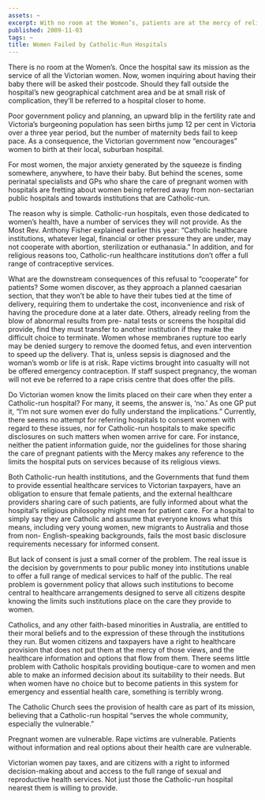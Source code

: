 ```yaml
---
assets: ~
excerpt: With no room at the Women’s, patients are at the mercy of religion
published: 2009-11-03
tags: ~
title: Women Failed by Catholic-Run Hospitals
---
```

There is no room at the Women’s. Once the hospital saw its mission as
the service of all the Victorian women. Now, women inquiring about
having their baby there will be asked their postcode. Should they fall
outside the hospital’s new geographical catchment area and be at small
risk of complication, they’ll be referred to a hospital closer to home.

Poor government policy and planning, an upward blip in the fertility
rate and Victoria’s burgeoning population has seen births jump 12 per
cent in Victoria over a three year period, but the number of maternity
beds fail to keep pace. As a consequence, the Victorian government now
“encourages” women to birth at their local, suburban hospital.

For most women, the major anxiety generated by the squeeze is finding
somewhere, anywhere, to have their baby. But behind the scenes, some
perinatal specialists and GPs who share the care of pregnant women with
hospitals are fretting about women being referred away from
non-sectarian public hospitals and towards institutions that are
Catholic-run.

The reason why is simple. Catholic-run hospitals, even those dedicated
to women’s health, have a number of services they will not provide. As
the Most Rev. Anthony Fisher explained earlier this year: “Catholic
healthcare institutions, whatever legal, financial or other pressure
they are under, may not cooperate with abortion, sterilization or
euthanasia.” In addition, and for religious reasons too, Catholic-run
healthcare institutions don’t offer a full range of contraceptive
services.

What are the downstream consequences of this refusal to “cooperate” for
patients? Some women discover, as they approach a planned caesarian
section, that they won’t be able to have their tubes tied at the time of
delivery, requiring them to undertake the cost, inconvenience and risk
of having the procedure done at a later date. Others, already reeling
from the blow of abnormal results from pre- natal tests or screens the
hospital did provide, find they must transfer to another institution if
they make the difficult choice to terminate. Women whose membranes
rupture too early may be denied surgery to remove the doomed fetus, and
even intervention to speed up the delivery. That is, unless sepsis is
diagnosed and the woman’s womb or life is at risk. Rape victims brought
into casualty will not be offered emergency contraception. If staff
suspect pregnancy, the woman will not eve be referred to a rape crisis
centre that does offer the pills.

Do Victorian women know the limits placed on their care when they enter
a Catholic-run hospital? For many, it seems, the answer is, ‘no.’ As one
GP put it, “I’m not sure women ever do fully understand the
implications.” Currently, there seems no attempt for referring hospitals
to consent women with regard to these issues, nor for Catholic-run
hospitals to make specific disclosures on such matters when women arrive
for care. For instance, neither the patient information guide, nor the
guidelines for those sharing the care of pregnant patients with the
Mercy makes any reference to the limits the hospital puts on services
because of its religious views.

Both Catholic-run health institutions, and the Governments that fund
them to provide essential healthcare services to Victorian taxpayers,
have an obligation to ensure that female patients, and the external
healthcare providers sharing care of such patients, are fully informed
about what the hospital’s religious philosophy might mean for patient
care. For a hospital to simply say they are Catholic and assume that
everyone knows what this means, including very young women, new migrants
to Australia and those from non- English-speaking backgrounds, fails the
most basic disclosure requirements necessary for informed consent.

But lack of consent is just a small corner of the problem. The real
issue is the decision by governments to pour public money into
institutions unable to offer a full range of medical services to half of
the public. The real problem is government policy that allows such
institutions to become central to healthcare arrangements designed to
serve all citizens despite knowing the limits such institutions place on
the care they provide to women.

Catholics, and any other faith-based minorities in Australia, are
entitled to their moral beliefs and to the expression of these through
the institutions they run. But women citizens and taxpayers have a right
to healthcare provision that does not put them at the mercy of those
views, and the healthcare information and options that flow from them.
There seems little problem with Catholic hospitals providing
boutique-care to women and men able to make an informed decision about
its suitability to their needs. But when women have no choice but to
become patients in this system for emergency and essential health care,
something is terribly wrong.

The Catholic Church sees the provision of health care as part of its
mission, believing that a Catholic-run hospital “serves the whole
community, especially the vulnerable.”

Pregnant women are vulnerable. Rape victims are vulnerable. Patients
without information and real options about their health care are
vulnerable.

Victorian women pay taxes, and are citizens with a right to informed
decision-making about and access to the full range of sexual and
reproductive health services. Not just those the Catholic-run hospital
nearest them is willing to provide.